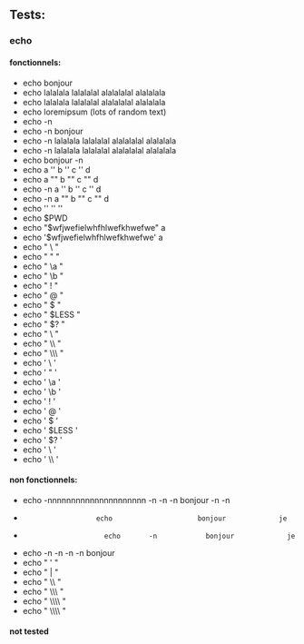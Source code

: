 ## Tests:

### echo


#### fonctionnels:
- echo bonjour
- echo lalalala lalalalal alalalalal alalalala
- echo lalalala                lalalalal      alalalalal alalalala
- echo loremipsum (lots of random text)
- echo -n
- echo -n bonjour
- echo -n lalalala lalalalal alalalalal alalalala
- echo -n lalalala                lalalalal      alalalalal alalalala
- echo bonjour -n
- echo a '' b '' c '' d
- echo a "" b "" c "" d
- echo -n a '' b '' c '' d
- echo -n a "" b "" c "" d
- echo '' '' ''
- echo $PWD
- echo "$wfjwefielwhfhlwefkhwefwe" a
- echo '$wfjwefielwhfhlwefkhwefwe' a
- echo " \  "
- echo " \" "
- echo " \a "
- echo " \b "
- echo " \! "
- echo " \@ "
- echo " \$ "
- echo " \$LESS "
- echo " \$? "
- echo " \\ "
- echo " \\\ "
- echo " \\\\\ "
- echo ' \  '
- echo ' \" '
- echo ' \a '
- echo ' \b '
- echo ' \! '
- echo ' \@ '
- echo ' \$ ' 
- echo ' $LESS '
- echo ' \$? '
- echo ' \\ '
- echo ' \\\ '




#### non fonctionnels:
- echo -nnnnnnnnnnnnnnnnnnnnn -n -n -n bonjour -n -n
-                       echo                     bonjour             je
-                         echo       -n            bonjour             je
- echo -n -n -n -n bonjour
- echo " \' "
- echo " \| "
- echo " \\\\ "
- echo " \\\\\\ "
- echo " \\\\\\\ "
- echo " \\\\\\\\ "


#### not tested
